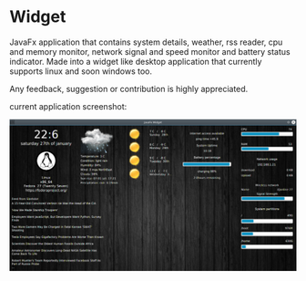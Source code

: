 # Widget
JavaFx application that contains system details, weather, rss reader, cpu and memory monitor, network signal and speed monitor and battery status indicator.
Made into a widget like desktop application that currently supports linux and soon windows too.

Any feedback, suggestion or contribution is highly appreciated.

current application screenshot:
<p align="center">
  <img src="docs/app screenshot.png"/>
</p>
